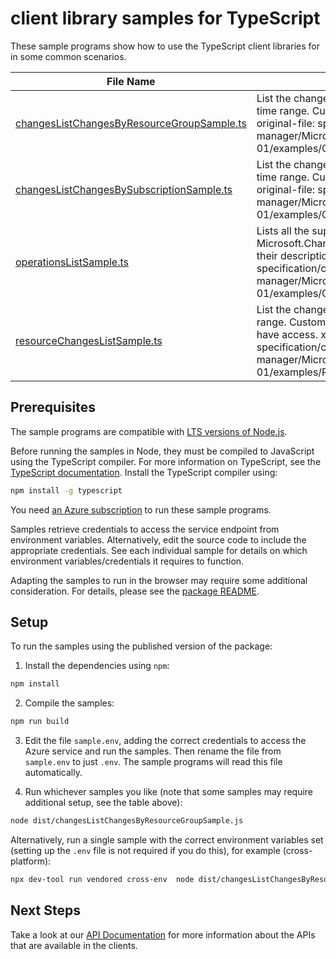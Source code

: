 # client library samples for TypeScript

These sample programs show how to use the TypeScript client libraries for in some common scenarios.

| **File Name**                                                                         | **Description**                                                                                                                                                                                                                                                              |
| ------------------------------------------------------------------------------------- | ---------------------------------------------------------------------------------------------------------------------------------------------------------------------------------------------------------------------------------------------------------------------------- |
| [changesListChangesByResourceGroupSample.ts][changeslistchangesbyresourcegroupsample] | List the changes of a resource group within the specified time range. Customer data will always be masked. x-ms-original-file: specification/changeanalysis/resource-manager/Microsoft.ChangeAnalysis/stable/2021-04-01/examples/ChangesListChangesByResourceGroup.json      |
| [changesListChangesBySubscriptionSample.ts][changeslistchangesbysubscriptionsample]   | List the changes of a subscription within the specified time range. Customer data will always be masked. x-ms-original-file: specification/changeanalysis/resource-manager/Microsoft.ChangeAnalysis/stable/2021-04-01/examples/ChangesListChangesBySubscription.json         |
| [operationsListSample.ts][operationslistsample]                                       | Lists all the supported operations by the Microsoft.ChangeAnalysis resource provider along with their descriptions. x-ms-original-file: specification/changeanalysis/resource-manager/Microsoft.ChangeAnalysis/stable/2021-04-01/examples/OperationsList.json                |
| [resourceChangesListSample.ts][resourcechangeslistsample]                             | List the changes of a resource within the specified time range. Customer data will be masked if the user doesn't have access. x-ms-original-file: specification/changeanalysis/resource-manager/Microsoft.ChangeAnalysis/stable/2021-04-01/examples/ResourceChangesList.json |

## Prerequisites

The sample programs are compatible with [LTS versions of Node.js](https://github.com/nodejs/release#release-schedule).

Before running the samples in Node, they must be compiled to JavaScript using the TypeScript compiler. For more information on TypeScript, see the [TypeScript documentation][typescript]. Install the TypeScript compiler using:

```bash
npm install -g typescript
```

You need [an Azure subscription][freesub] to run these sample programs.

Samples retrieve credentials to access the service endpoint from environment variables. Alternatively, edit the source code to include the appropriate credentials. See each individual sample for details on which environment variables/credentials it requires to function.

Adapting the samples to run in the browser may require some additional consideration. For details, please see the [package README][package].

## Setup

To run the samples using the published version of the package:

1. Install the dependencies using `npm`:

```bash
npm install
```

2. Compile the samples:

```bash
npm run build
```

3. Edit the file `sample.env`, adding the correct credentials to access the Azure service and run the samples. Then rename the file from `sample.env` to just `.env`. The sample programs will read this file automatically.

4. Run whichever samples you like (note that some samples may require additional setup, see the table above):

```bash
node dist/changesListChangesByResourceGroupSample.js
```

Alternatively, run a single sample with the correct environment variables set (setting up the `.env` file is not required if you do this), for example (cross-platform):

```bash
npx dev-tool run vendored cross-env  node dist/changesListChangesByResourceGroupSample.js
```

## Next Steps

Take a look at our [API Documentation][apiref] for more information about the APIs that are available in the clients.

[changeslistchangesbyresourcegroupsample]: https://github.com/Azure/azure-sdk-for-js/blob/main/sdk/changeanalysis/arm-changeanalysis/samples/v2/typescript/src/changesListChangesByResourceGroupSample.ts
[changeslistchangesbysubscriptionsample]: https://github.com/Azure/azure-sdk-for-js/blob/main/sdk/changeanalysis/arm-changeanalysis/samples/v2/typescript/src/changesListChangesBySubscriptionSample.ts
[operationslistsample]: https://github.com/Azure/azure-sdk-for-js/blob/main/sdk/changeanalysis/arm-changeanalysis/samples/v2/typescript/src/operationsListSample.ts
[resourcechangeslistsample]: https://github.com/Azure/azure-sdk-for-js/blob/main/sdk/changeanalysis/arm-changeanalysis/samples/v2/typescript/src/resourceChangesListSample.ts
[apiref]: https://docs.microsoft.com/javascript/api/@azure/arm-changeanalysis?view=azure-node-preview
[freesub]: https://azure.microsoft.com/free/
[package]: https://github.com/Azure/azure-sdk-for-js/tree/main/sdk/changeanalysis/arm-changeanalysis/README.md
[typescript]: https://www.typescriptlang.org/docs/home.html
